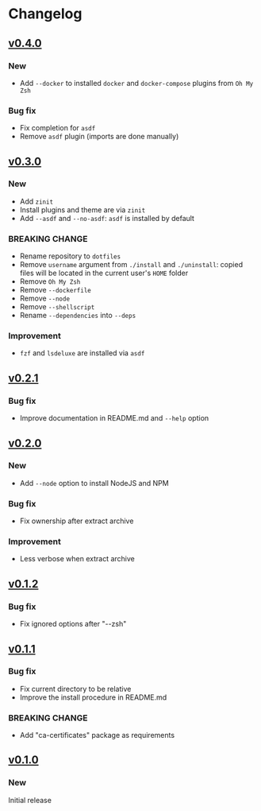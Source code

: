 <!-- markdownlint-configure-file
{
  "MD024": {
    "allow_different_nesting": true
  }
}
-->

# Changelog

## [v0.4.0](https://github.com/aifrak/dotfiles/releases/tag/v0.4.0)

### New

- Add `--docker` to installed `docker` and `docker-compose` plugins from `Oh My Zsh`

### Bug fix

- Fix completion for `asdf`
- Remove `asdf` plugin (imports are done manually)

## [v0.3.0](https://github.com/aifrak/dotfiles/releases/tag/v0.3.0)

### New

- Add `zinit`
- Install plugins and theme are via `zinit`
- Add `--asdf` and `--no-asdf`: `asdf` is installed by default

### BREAKING CHANGE

- Rename repository to `dotfiles`
- Remove `username` argument from `./install` and `./uninstall`: copied files
  will be located in the current user's `HOME` folder
- Remove `Oh My Zsh`
- Remove `--dockerfile`
- Remove `--node`
- Remove `--shellscript`
- Rename `--dependencies` into `--deps`

### Improvement

- `fzf` and `lsdeluxe` are installed via `asdf`

## [v0.2.1](https://github.com/aifrak/dotfiles/releases/tag/v0.2.1)

### Bug fix

- Improve documentation in README.md and `--help` option

## [v0.2.0](https://github.com/aifrak/dotfiles/releases/tag/v0.2.0)

### New

- Add `--node` option to install NodeJS and NPM

### Bug fix

- Fix ownership after extract archive

### Improvement

- Less verbose when extract archive

## [v0.1.2](https://github.com/aifrak/dotfiles/releases/tag/v0.1.2)

### Bug fix

- Fix ignored options after "--zsh"

## [v0.1.1](https://github.com/aifrak/dotfiles/releases/tag/v0.1.1)

### Bug fix

- Fix current directory to be relative
- Improve the install procedure in README.md

### BREAKING CHANGE

- Add "ca-certificates" package as requirements

## [v0.1.0](https://github.com/aifrak/dotfiles/releases/tag/v0.1.0)

### New

Initial release
